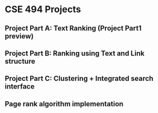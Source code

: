 # CSE 494 Projects

## Project Part A: Text Ranking (Project Part1 preview)
## Project Part B: Ranking using Text and Link structure 
## Project Part C: Clustering + Integrated search interface

## Page rank algorithm implementation
